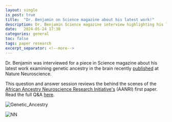 ```yaml
---
layout: single
is_post: true
title:  "Dr. Benjamin on Science magazine about his latest work!"
description: Dr. Benjamin Science magazine interview highlighting his latest work examining genetic ancestry in the brain -- Nature Neuroscience.
date:   2024-05-24 17:30
categories: general
toc: false
tags: paper research
excerpt_separator: <!--more-->
---
```


Dr. Benjamin was interviewed for a piece in Science magazine about his
latest work examining genetic ancestry in the brain recently
[published](https://www.nature.com/articles/s41593-024-01636-0)
at Nature Neuroscience.

This question and answer session reviews the behind the scenes of the
[African Ancestry Neuroscience Research Initiative's](https://aanri.org/)
(AANRI) first paper.
Read the full Q&A [here](https://www.science.org/content/article/new-study-brain-samples-black-people-shows-influence-environment-and-genetics-mental).

![Genetic_Ancestry]({{site.url}}/assets/images/aanri_overview_v3.png)

![NN]({{site.url}}/assets/images/nature-neuroscience.svg)
